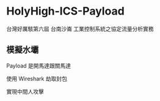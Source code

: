 # HolyHigh-ICS-Payload

台灣好厲駭第六屆 台南沙崙
工業控制系統之協定流量分析實務

## 模擬水壩

Payload 是開馬達跟關馬達

使用 Wireshark 劫取封包

實現中間人攻擊
